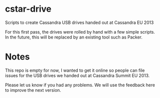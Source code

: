 cstar-drive
===========

Scripts to create Cassandra USB drives handed out at Cassandra EU 2013

For this first pass, the drives were rolled by hand with a few simple scripts. In the future, this will be replaced
by an existing tool such as Packer.

Notes
=====

This repo is empty for now, I wanted to get it online so people can file issues for the USB drives we handed
out at Cassandra Summit EU 2013.

Please let us know if you had any problems. We will use the feedback here to improve the next version.
